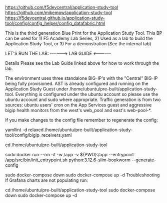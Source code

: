 https://github.com/f5devcentral/application-study-tool 
https://github.com/mikempw/application-study-tool
https://f5devcentral.github.io/application-study-tool/config/config_helper/config_datafabric.html

This is the third generation Blue Print for the Application Study Tool. This BP can be used for 1) F5 Academy Lab Series, 2) Used as a lab to build the Application Study Tool, or 3) For a demonstration (See the internal tab)

LET'S RUN THE LAB: ------> LAB GUIDE <------

Details
Please see the Lab Guide linked above for how to work through the lab.

The environment uses three standalone BIG-IP's with the "Central" BIG-IP being fully provisioned. AST is already configured and running on the Application Study Guest under /home/ubuntu/pre-built/application-study-tool. Everything is configured under the ubuntu account so please use the ubuntu account and sudo where appropriate. Traffic generation is from two sources: ubuntu users' cron on the App Services guest and aggressive bigip health monitors from the west's web_pool and east's web-pool-*.

If you make changes to the config file remember to regenerate the config:


yamllint -d relaxed /home/ubuntu/pre-built/application-study-tool/config/bigip_receivers.yaml

cd /home/ubuntu/pre-built/application-study-tool

sudo docker run --rm -it -w /app -v ${PWD}:/app --entrypoint /app/src/bin/init_entrypoint.sh python:3.12.6-slim-bookworm --generate-config

sudo docker-compose down
sudo docker-compose up -d
Troubleshooting
If Grafana charts are not populating run:

cd /home/ubuntu/pre-built/application-study-tool
sudo docker-compose down
sudo docker-compose up -d
